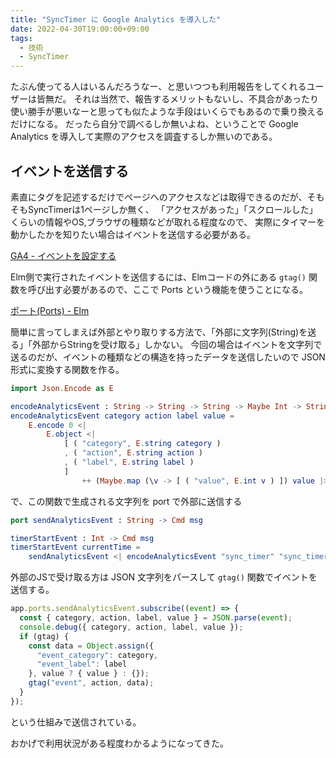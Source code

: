 ```yaml
---
title: "SyncTimer に Google Analytics を導入した"
date: 2022-04-30T19:00:00+09:00
tags:
  - 技術
  - SyncTimer
---
```


たぶん使ってる人はいるんだろうなー、と思いつつも利用報告をしてくれるユーザーは皆無だ。
それは当然で、報告するメリットもないし、不具合があったり使い勝手が悪いなーと思っても似たような手段はいくらでもあるので乗り換えるだけになる。
だったら自分で調べるしか無いよね、ということで Google Analytics を導入して実際のアクセスを調査するしか無いのである。

## イベントを送信する

素直にタグを記述するだけでページへのアクセスなどは取得できるのだが、そもそもSyncTimerは1ページしか無く、
「アクセスがあった」「スクロールした」くらいの情報やOS,ブラウザの種類などが取れる程度なので、
実際にタイマーを動かしたかを知りたい場合はイベントを送信する必要がある。

[GA4 - イベントを設定する](https://developers.google.com/analytics/devguides/collection/ga4/events?client_type=gtag)

Elm側で実行されたイベントを送信するには、Elmコードの外にある `gtag()` 関数を呼び出す必要があるので、ここで Ports という機能を使うことになる。

[ポート(Ports) - Elm](https://guide.elm-lang.jp/interop/ports.html)

簡単に言ってしまえば外部とやり取りする方法で、「外部に文字列(String)を送る」「外部からStringを受け取る」しかない。
今回の場合はイベントを文字列で送るのだが、イベントの種類などの構造を持ったデータを送信したいので JSON 形式に変換する関数を作る。

```elm
import Json.Encode as E

encodeAnalyticsEvent : String -> String -> String -> Maybe Int -> String
encodeAnalyticsEvent category action label value =
    E.encode 0 <|
        E.object <|
            [ ( "category", E.string category )
            , ( "action", E.string action )
            , ( "label", E.string label )
            ]
                ++ (Maybe.map (\v -> [ ( "value", E.int v ) ]) value |> Maybe.withDefault [])
```

で、この関数で生成される文字列を port で外部に送信する

```elm
port sendAnalyticsEvent : String -> Cmd msg

timerStartEvent : Int -> Cmd msg
timerStartEvent currentTime =
    sendAnalyticsEvent <| encodeAnalyticsEvent "sync_timer" "sync_timer_start" (formatTimeForAnalytics currentTime) Nothing
```

外部のJSで受け取る方は JSON 文字列をパースして `gtag()` 関数でイベントを送信する。

```js
app.ports.sendAnalyticsEvent.subscribe((event) => {
  const { category, action, label, value } = JSON.parse(event);
  console.debug({ category, action, label, value });
  if (gtag) {
    const data = Object.assign({
      "event_category": category,
      "event_label": label
    }, value ? { value } : {});
    gtag("event", action, data);
  }
});
```

という仕組みで送信されている。

おかげで利用状況がある程度わかるようになってきた。